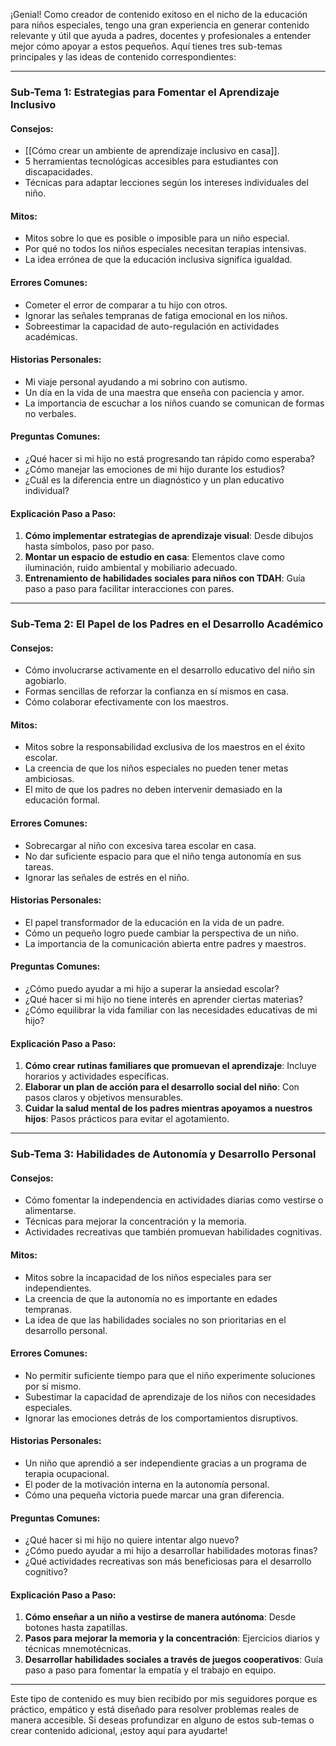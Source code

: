 ¡Genial! Como creador de contenido exitoso en el nicho de la educación para niños especiales, tengo una gran experiencia en generar contenido relevante y útil que ayuda a padres, docentes y profesionales a entender mejor cómo apoyar a estos pequeños. Aquí tienes tres sub-temas principales y las ideas de contenido correspondientes:

---

### **Sub-Tema 1: Estrategias para Fomentar el Aprendizaje Inclusivo**

#### Consejos:
- [[Cómo crear un ambiente de aprendizaje inclusivo en casa]].
- 5 herramientas tecnológicas accesibles para estudiantes con discapacidades.
- Técnicas para adaptar lecciones según los intereses individuales del niño.

#### Mitos:
- Mitos sobre lo que es posible o imposible para un niño especial.
- Por qué no todos los niños especiales necesitan terapias intensivas.
- La idea errónea de que la educación inclusiva significa igualdad.

#### Errores Comunes:
- Cometer el error de comparar a tu hijo con otros.
- Ignorar las señales tempranas de fatiga emocional en los niños.
- Sobreestimar la capacidad de auto-regulación en actividades académicas.

#### Historias Personales:
- Mi viaje personal ayudando a mi sobrino con autismo.
- Un día en la vida de una maestra que enseña con paciencia y amor.
- La importancia de escuchar a los niños cuando se comunican de formas no verbales.

#### Preguntas Comunes:
- ¿Qué hacer si mi hijo no está progresando tan rápido como esperaba?
- ¿Cómo manejar las emociones de mi hijo durante los estudios?
- ¿Cuál es la diferencia entre un diagnóstico y un plan educativo individual?

#### Explicación Paso a Paso:
1. **Cómo implementar estrategias de aprendizaje visual**: Desde dibujos hasta símbolos, paso por paso.
2. **Montar un espacio de estudio en casa**: Elementos clave como iluminación, ruido ambiental y mobiliario adecuado.
3. **Entrenamiento de habilidades sociales para niños con TDAH**: Guía paso a paso para facilitar interacciones con pares.

---

### **Sub-Tema 2: El Papel de los Padres en el Desarrollo Académico**

#### Consejos:
- Cómo involucrarse activamente en el desarrollo educativo del niño sin agobiarlo.
- Formas sencillas de reforzar la confianza en sí mismos en casa.
- Cómo colaborar efectivamente con los maestros.

#### Mitos:
- Mitos sobre la responsabilidad exclusiva de los maestros en el éxito escolar.
- La creencia de que los niños especiales no pueden tener metas ambiciosas.
- El mito de que los padres no deben intervenir demasiado en la educación formal.

#### Errores Comunes:
- Sobrecargar al niño con excesiva tarea escolar en casa.
- No dar suficiente espacio para que el niño tenga autonomía en sus tareas.
- Ignorar las señales de estrés en el niño.

#### Historias Personales:
- El papel transformador de la educación en la vida de un padre.
- Cómo un pequeño logro puede cambiar la perspectiva de un niño.
- La importancia de la comunicación abierta entre padres y maestros.

#### Preguntas Comunes:
- ¿Cómo puedo ayudar a mi hijo a superar la ansiedad escolar?
- ¿Qué hacer si mi hijo no tiene interés en aprender ciertas materias?
- ¿Cómo equilibrar la vida familiar con las necesidades educativas de mi hijo?

#### Explicación Paso a Paso:
1. **Cómo crear rutinas familiares que promuevan el aprendizaje**: Incluye horarios y actividades específicas.
2. **Elaborar un plan de acción para el desarrollo social del niño**: Con pasos claros y objetivos mensurables.
3. **Cuidar la salud mental de los padres mientras apoyamos a nuestros hijos**: Pasos prácticos para evitar el agotamiento.

---

### **Sub-Tema 3: Habilidades de Autonomía y Desarrollo Personal**

#### Consejos:
- Cómo fomentar la independencia en actividades diarias como vestirse o alimentarse.
- Técnicas para mejorar la concentración y la memoria.
- Actividades recreativas que también promuevan habilidades cognitivas.

#### Mitos:
- Mitos sobre la incapacidad de los niños especiales para ser independientes.
- La creencia de que la autonomía no es importante en edades tempranas.
- La idea de que las habilidades sociales no son prioritarias en el desarrollo personal.

#### Errores Comunes:
- No permitir suficiente tiempo para que el niño experimente soluciones por sí mismo.
- Subestimar la capacidad de aprendizaje de los niños con necesidades especiales.
- Ignorar las emociones detrás de los comportamientos disruptivos.

#### Historias Personales:
- Un niño que aprendió a ser independiente gracias a un programa de terapia ocupacional.
- El poder de la motivación interna en la autonomía personal.
- Cómo una pequeña victoria puede marcar una gran diferencia.

#### Preguntas Comunes:
- ¿Qué hacer si mi hijo no quiere intentar algo nuevo?
- ¿Cómo puedo ayudar a mi hijo a desarrollar habilidades motoras finas?
- ¿Qué actividades recreativas son más beneficiosas para el desarrollo cognitivo?

#### Explicación Paso a Paso:
1. **Cómo enseñar a un niño a vestirse de manera autónoma**: Desde botones hasta zapatillas.
2. **Pasos para mejorar la memoria y la concentración**: Ejercicios diarios y técnicas mnemotécnicas.
3. **Desarrollar habilidades sociales a través de juegos cooperativos**: Guía paso a paso para fomentar la empatía y el trabajo en equipo.

---

Este tipo de contenido es muy bien recibido por mis seguidores porque es práctico, empático y está diseñado para resolver problemas reales de manera accesible. Si deseas profundizar en alguno de estos sub-temas o crear contenido adicional, ¡estoy aquí para ayudarte!